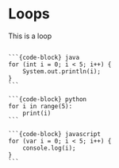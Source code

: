 # <i class="fas fa-book fa-fw"></i> Loops

This is a loop

````{tab-set-code}

```{code-block} java
for (int i = 0; i < 5; i++) {
    System.out.println(i);
}
```

```{code-block} python
for i in range(5):
    print(i)
```

```{code-block} javascript
for (var i = 0; i < 5; i++) {
    console.log(i);
}
```
````
